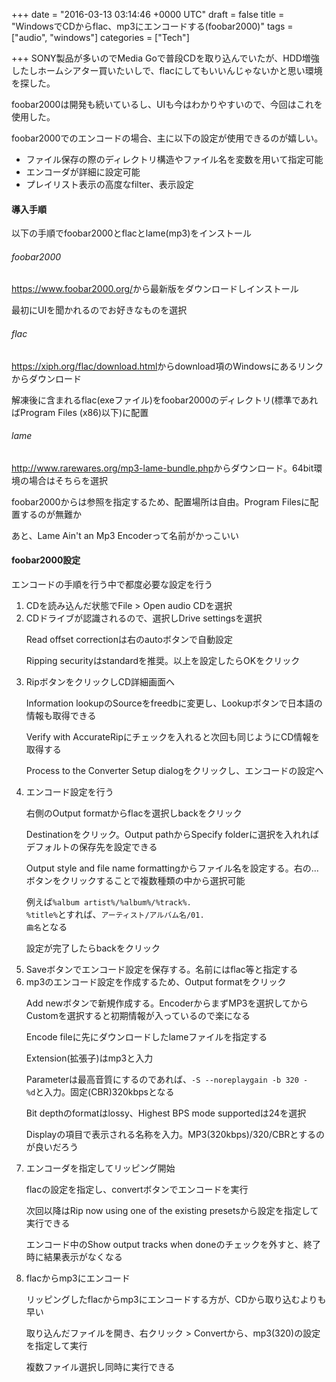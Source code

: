 
+++
date = "2016-03-13 03:14:46 +0000 UTC"
draft = false
title = "WindowsでCDからflac、mp3にエンコードする(foobar2000)"
tags = ["audio", "windows"]
categories = ["Tech"]

+++
SONY製品が多いのでMedia Goで普段CDを取り込んでいたが、HDD増強したしホームシアター買いたいしで、flacにしてもいいんじゃないかと思い環境を探した。

foobar2000は開発も続いているし、UIも今はわかりやすいので、今回はこれを使用した。

foobar2000でのエンコードの場合、主に以下の設定が使用できるのが嬉しい。

<ul>
<li>ファイル保存の際のディレクトリ構造やファイル名を変数を用いて指定可能</li>
<li>エンコーダが詳細に設定可能</li>
<li>プレイリスト表示の高度なfilter、表示設定</li>
</ul>


#### 導入手順

以下の手順でfoobar2000とflacとlame(mp3)をインストール

<h6>foobar2000</h6>

<a href="https://www.foobar2000.org/">https://www.foobar2000.org/</a>から最新版をダウンロードしインストール

最初にUIを聞かれるのでお好きなものを選択

<h6>flac</h6>

<a href="https://xiph.org/flac/download.html">https://xiph.org/flac/download.html</a>からdownload項のWindowsにあるリンクからダウンロード

解凍後に含まれるflac(exeファイル)をfoobar2000のディレクトリ(標準であればProgram Files (x86)以下)に配置

<h6>lame</h6>

<a href="http://www.rarewares.org/mp3-lame-bundle.php">http://www.rarewares.org/mp3-lame-bundle.php</a>からダウンロード。64bit環境の場合はそちらを選択

foobar2000からは参照を指定するため、配置場所は自由。Program Filesに配置するのが無難か

あと、Lame Ain&#39;t an Mp3 Encoderって名前がかっこいい

#### foobar2000設定

エンコードの手順を行う中で都度必要な設定を行う

<ol>
<li>CDを読み込んだ状態でFile > Open audio CDを選択</li>
<li>CDドライブが認識されるので、選択しDrive settingsを選択

 Read offset correctionは右のautoボタンで自動設定

 Ripping securityはstandardを推奨。以上を設定したらOKをクリック</li>
<li>RipボタンをクリックしCD詳細画面へ

 Information lookupのSourceをfreedbに変更し、Lookupボタンで日本語の情報も取得できる

 Verify with AccurateRipにチェックを入れると次回も同じようにCD情報を取得する

 Process to the Converter Setup dialogをクリックし、エンコードの設定へ</li>
<li>エンコード設定を行う

 右側のOutput formatからflacを選択しbackをクリック

 Destinationをクリック。Output pathからSpecify folderに選択を入れればデフォルトの保存先を設定できる

 Output style and file name formattingからファイル名を設定する。右の...ボタンをクリックすることで複数種類の中から選択可能

 例えば<code>%album artist%/%album%/%track%. %title%</code>とすれば、<code>アーティスト/アルバム名/01. 曲名</code>となる

 設定が完了したらbackをクリック</li>
<li>Saveボタンでエンコード設定を保存する。名前にはflac等と指定する</li>
<li>mp3のエンコード設定を作成するため、Output formatをクリック

 Add newボタンで新規作成する。EncoderからまずMP3を選択してからCustomを選択すると初期情報が入っているので楽になる

 Encode fileに先にダウンロードしたlameファイルを指定する

 Extension(拡張子)はmp3と入力

 Parameterは最高音質にするのであれば、<code>-S --noreplaygain -b 320 - %d</code>と入力。固定(CBR)320kbpsとなる

 Bit depthのformatはlossy、Highest BPS mode supportedは24を選択

 Displayの項目で表示される名称を入力。MP3(320kbps)/320/CBRとするのが良いだろう</li>
<li>エンコーダを指定してリッピング開始

 flacの設定を指定し、convertボタンでエンコードを実行

 次回以降はRip now using one of the existing presetsから設定を指定して実行できる

 エンコード中のShow output tracks when doneのチェックを外すと、終了時に結果表示がなくなる</li>
<li>flacからmp3にエンコード

 リッピングしたflacからmp3にエンコードする方が、CDから取り込むよりも早い

 取り込んだファイルを開き、右クリック > Convertから、mp3(320)の設定を指定して実行

 複数ファイル選択し同時に実行できる</li>
</ol>



